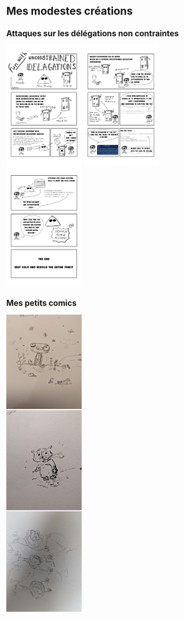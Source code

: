 # Mes modestes créations

## Attaques sur les délégations non contraintes

<img src="img/planche1.jpg" width="200">
<img src="img/planche2.jpg" width="200">
<img src="img/planche3.jpg" width="200">

## Mes petits comics

<img src="img/image1.jpg" width="200"><br>
<img src="img/image2.jpg" width="200"><br>
<img src="img/image3.jpg" width="200">
